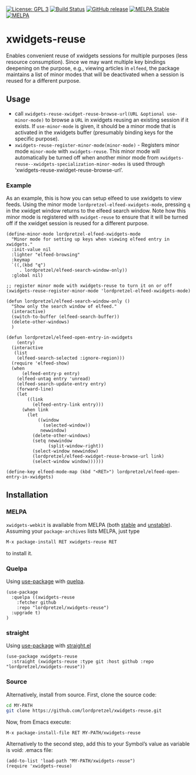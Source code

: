 [![License: GPL 3](https://img.shields.io/badge/license-GPL_3-green.svg)](http://www.gnu.org/licenses/gpl-3.0.txt) [![Build Status](https://secure.travis-ci.org/lordpretzel/xwidgets-reuse.png)](http://travis-ci.org/lordpretzel/xwidgets-reuse)
[![GitHub release](https://img.shields.io/github/release/lordpretzel/xwidgets-reuse.svg?maxAge=86400)](https://github.com/lordpretzel/xwidgets-reuse/releases)
[![MELPA Stable](http://stable.melpa.org/packages/xwidgets-reuse-badge.svg)](http://stable.melpa.org/#/xwidgets-reuse)
[![MELPA](http://melpa.org/packages/xwidgets-reuse-badge.svg)](http://melpa.org/#/xwidgets-reuse)

# xwidgets-reuse

Enables convenient reuse of xwidgets sessions for multiple purposes (less resource consumption). Since we may want multiple key bindings deepening on the purpose, e.g., viewing articles in `elfeed`, the package maintains a list of minor modes that will be deactivated when a session is reused for a different purpose.

## Usage

- call `xwidgets-reuse-xwidget-reuse-browse-url(URL &optional use-minor-mode)` to browse a `URL` in xwidgets reusing an existing session if it exists. If `use-minor-mode` is given, it should be a minor mode that is activated in the xwidgets buffer (presumably binding keys for the specific purpose).
- `xwidgets-reuse-register-minor-mode(minor-mode)` - Registers minor mode `minor-mode` with `xwidgets-reuse`.  This minor mode will automatically be turned off when another minor mode from `xwidgets-reuse--xwidgets-specialization-minor-modes` is used through ‘xwidgets-reuse-xwidget-reuse-browse-url’.

### Example

As an example, this is how you can setup elfeed to use xwidgets to view feeds. Using the minor mode `lordpretzel-elfeed-xwidgets-mode`, pressing `q` in the xwidget window returns to the elfeed search window. Note how this minor mode is registered with `xwidget-reuse` to ensure that it will be turned off if the xwidget session is reused for a different purpose.

~~~elisp
(define-minor-mode lordpretzel-elfeed-xwidgets-mode
  "Minor mode for setting up keys when viewing elfeed entry in xwidgets."
  :init-value nil
  :lighter "elfeed-browsing"
  :keymap
  `((,(kbd "q")
     . lordpretzel/elfeed-search-window-only))
  :global nil)

;; register minor mode with xwidgets-reuse to turn it on or off
(xwidgets-reuse-register-minor-mode 'lordpretzel-elfeed-xwidgets-mode)

(defun lordpretzel/elfeed-search-window-only ()
  "Show only the search window of elfeed."
  (interactive)
  (switch-to-buffer (elfeed-search-buffer))
  (delete-other-windows)
  )

(defun lordpretzel/elfeed-open-entry-in-xwidgets
    (entry)
  (interactive
   (list
    (elfeed-search-selected :ignore-region)))
  (require 'elfeed-show)
  (when
      (elfeed-entry-p entry)
    (elfeed-untag entry 'unread)
    (elfeed-search-update-entry entry)
    (forward-line)
    (let
        ((link
          (elfeed-entry-link entry)))
      (when link
        (let
            ((window
              (selected-window))
             newwindow)
          (delete-other-windows)
          (setq newwindow
                (split-window-right))
          (select-window newwindow)
          (lordpretzel/elfeed-xwidget-reuse-browse-url link)
          (select-window window))))))

(define-key elfeed-mode-map (kbd "<RET>") lordpretzel/elfeed-open-entry-in-xwidgets)
~~~

## Installation

### MELPA

`xwidgets-webkit` is available from MELPA (both [stable](http://stable.melpa.org/#/xwidgets-reuse) and [unstable](http://melpa.org/#/xwidgets-reuse)).  Assuming your `package-archives` lists MELPA, just type

~~~sh
M-x package-install RET xwidgets-reuse RET
~~~

to install it.

### Quelpa

Using [use-package](https://github.com/jwiegley/use-package) with [quelpa](https://github.com/quelpa/quelpa).

~~~elisp
(use-package
  :quelpa ((xwidgets-reuse
    :fetcher github
    :repo "lordpretzel/xwidgets-reuse")
  :upgrade t)
)
~~~

### straight

Using [use-package](https://github.com/jwiegley/use-package) with [straight.el](https://github.com/raxod502/straight.el)

~~~elisp
(use-package xwidgets-reuse
  :straight (xwidgets-reuse :type git :host github :repo "lordpretzel/xwidgets-reuse"))
~~~

### Source

Alternatively, install from source. First, clone the source code:

~~~sh
cd MY-PATH
git clone https://github.com/lordpretzel/xwidgets-reuse.git
~~~

Now, from Emacs execute:

~~~
M-x package-install-file RET MY-PATH/xwidgets-reuse
~~~

Alternatively to the second step, add this to your Symbol’s value as variable is void: \.emacs file:

~~~elisp
(add-to-list 'load-path "MY-PATH/xwidgets-reuse")
(require 'xwidgets-reuse)
~~~
